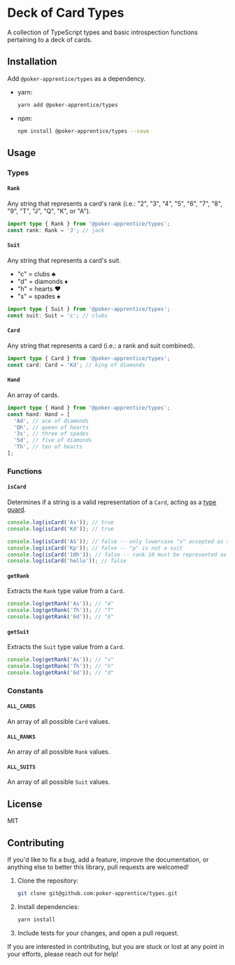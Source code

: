 # Deck of Card Types

A collection of TypeScript types and basic introspection functions pertaining to a deck of cards.

## Installation

Add `@poker-apprentice/types` as a dependency.

- yarn:
  ```bash
  yarn add @poker-apprentice/types
  ```
- npm:
  ```bash
  npm install @poker-apprentice/types --save
  ```

## Usage

### Types

#### `Rank`

Any string that represents a card's rank (i.e.: "2", "3", "4", "5", "6", "7", "8", "9", "T", "J", "Q", "K", or "A").

```ts
import type { Rank } from '@poker-apprentice/types';
const rank: Rank = 'J'; // jack
```

#### `Suit`

Any string that represents a card's suit.

- "c" = clubs ♣
- "d" = diamonds ♦
- "h" = hearts ♥
- "s" = spades ♠

```ts
import type { Suit } from '@poker-apprentice/types';
const suit: Suit = 'c'; // clubs
```

#### `Card`

Any string that represents a card (i.e.: a rank and suit combined).

```ts
import type { Card } from '@poker-apprentice/types';
const card: Card = 'Kd'; // king of diamonds
```

#### `Hand`

An array of cards.

```ts
import type { Hand } from '@poker-apprentice/types';
const hand: Hand = [
  'Ad', // ace of diamonds
  'Qh', // queen of hearts
  '3s', // three of spades
  '5d', // five of diamonds
  'Th', // ten of hearts
];
```

### Functions

#### `isCard`

Determines if a string is a valid representation of a `Card`, acting as a [type guard](https://www.typescriptlang.org/docs/handbook/2/narrowing.html#using-type-predicates).

```ts
console.log(isCard('As')); // true
console.log(isCard('Kd')); // true

console.log(isCard('AS')); // false -- only lowercase "s" accepted as suit
console.log(isCard('Kp')); // false -- "p" is not a suit
console.log(isCard('10h')); // false -- rank 10 must be represented as "T"
console.log(isCard('hello')); // false
```

#### `getRank`

Extracts the `Rank` type value from a `Card`.

```ts
console.log(getRank('As')); // "A"
console.log(getRank('Th')); // "T"
console.log(getRank('6d')); // "6"
```

#### `getSuit`

Extracts the `Suit` type value from a `Card`.

```ts
console.log(getRank('As')); // "s"
console.log(getRank('Th')); // "h"
console.log(getRank('6d')); // "d"
```

### Constants

#### `ALL_CARDS`

An array of all possible `Card` values.

#### `ALL_RANKS`

An array of all possible `Rank` values.

#### `ALL_SUITS`

An array of all possible `Suit` values.

## License

MIT

## Contributing

If you'd like to fix a bug, add a feature, improve the documentation, or anything else to better this library, pull requests are welcomed!

1. Clone the repository:
   ```bash
   git clone git@github.com:poker-apprentice/types.git
   ```
1. Install dependencies:
   ```bash
   yarn install
   ```
1. Include tests for your changes, and open a pull request.

If you are interested in contributing, but you are stuck or lost at any point in your efforts, please reach out for help!
